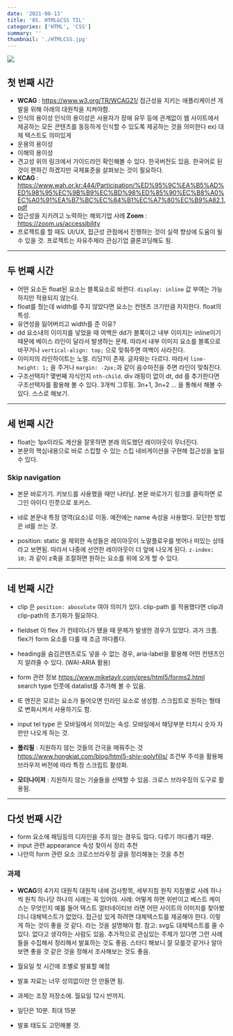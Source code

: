 ```yaml
---
date: '2021-08-13'
title: '05. HTML&CSS TIL'
categories: ['HTML', 'CSS']
summary: ''
thumbnail: './HTMLCSS.jpg'
---
```

![](./images/.PNG)

## 첫 번째 시간
- **WCAG** : https://www.w3.org/TR/WCAG21/
접근성을 지키는 애플리케이션 개발을 위해 아래의 대원칙을 지켜야함.
- 인식의 용이성
인식의 용이성은 사용자가 장애 유무 등에 관계없이 웹 사이트에서 제공하는 모든 콘텐츠를 동등하게 인식할 수 있도록 제공하는 것을 의미한다
ex) 대체 텍스트도 의미있게
- 운용의 용이성
- 이해의 용이성
- 견고성
위의 링크에서 가이드라인 확인해볼 수 있다. 한국버전도 있음. 한국어로 된 것이 편하긴 하겠지만 국제표준을 살펴보는 것이 필요하다.
- **KCAG** : https://www.wah.or.kr:444/Participation/%ED%95%9C%EA%B5%AD%ED%98%95%EC%9B%B9%EC%BD%98%ED%85%90%EC%B8%A0%EC%A0%91%EA%B7%BC%EC%84%B1%EC%A7%80%EC%B9%A82.1.pdf
- 접근성을 지키려고 노력하는 해외기업 사례
**Zoom** : https://zoom.us/accessibility
- 프로젝트를 할 때도 UI/UX, 접근성 관점에서 진행하는 것이 실력 향상에 도움이 될 수 있을 것. 프로젝트는 자유주제라 관심기업 클론코딩해도 됨.

<hr>

## 두 번째 시간
- 어떤 요소든 float된 요소는 블록요소로 바뀐다. `display: inline` 값 부여는 가능하지만 적용되지 않는다.
- float를 줬는데 width를 주지 않았다면 요소는 컨텐츠 크기만큼 차지한다. float의 특성.
- 유연성을 잃어버리고 width를 준 이유?
- dd 요소내의 이미지를 넣었을 때 여백은 dd가 블록이고 내부 이미지는 inline이기 때문에 베이스 라인이 달라서 발생하는 문제. 따라서 내부 이미지 요소를 블록으로 바꾸거나 `vertical-align: top;` 으로 맞춰주면 여백이 사라진다.
- 이미지의 라인하이트는 노멀. 리딩?이 존재. 글자와는 다르다. 따라서 `line-height: 1;` 을 주거나 `margin: -2px;`과 같이 음수마진을 주면 라인이 맞춰진다.
- 구조선택자? 몇번째 자식인지 `nth-child`. div 래핑이 없이 dt, dd 를 추가한다면 구조선택자를 활용해 볼 수 있다. 3개씩 그루핑. 3n+1, 3n+2 ... 을 통해서 해볼 수 있다. 스스로 해보기.


<hr>

## 세 번째 시간
- float는 1px이라도 계산을 잘못하면 본래 의도했던 레이아웃이 무너진다.
- 본문의 핵심내용으로 바로 스킵할 수 있는 스킵 네비게이션을 구현해 접근성을 높일 수 있다.

### Skip navigation
- 본문 바로가기. 키보드를 사용했을 때만 나타남. 본문 바로가기 링크를 클릭하면 로그인 아이디 인풋으로 포커스.
- id로 본문내 특정 영역(요소)로 이동. 예전에는 name 속성을 사용했다. 모던한 방법은 id를 쓰는 것.

- position: static 을 제외한 속성들은 레이아웃이 노말플로우를 벗어나 떠있는 상태라고 보면됨. 따라서 나중에 선언한 레이아웃이 더 앞에 나오게 된다. `z-index: 10;` 과 같이 z축을 조절하면 원하는 요소를 위에 오게 할 수 있다. 

<hr>

## 네 번째 시간
- clip 은 `position: abosolute` 여야 의미가 있다. clip-path 를 적용했다면 clip과 clip-path의 초기화가 필요하다.

- fieldset 이 flex 가 컨테이너가 됐을 때 문제가 발생한 경우가 있었다. 과거 크롬. flex가 form 요소를 다룰 때 조금 까다롭다.

- heading을 숨김콘텐츠로도 넣을 수 없는 경우, aria-label을 활용해 어떤 컨텐츠인지 알려줄 수 있다. (WAI-ARIA 활용)

- form 관련 정보
https://www.miketaylr.com/pres/html5/forms2.html
search type 인풋에 datalist를 추가해 볼 수 있음. 
- IE 엔진은 모르는 요소가 들어오면 인라인 요소로 생성함. 스크립트로 원하는 형태로 변화시켜서 사용하기도 함.
- input tel type 은 모바일에서 의미있는 속성. 모바일에서 해당부분 터치시 숫자 자판만 나오게 하는 것.

- **폴리필** : 지원하지 않는 것들의 간극을 메꿔주는 것
https://www.hongkiat.com/blog/html5-shiv-polyfills/
조건부 주석을 활용해 브라우저 버전에 따라 특정 스크립트 활성화.

- **모더나이저** : 지원하지 않는 기술들을 선택할 수 있음. 크로스 브라우징의 도구로 활용됨.

<hr>

## 다섯 번째 시간
- form 요소에 패딩등의 디자인을 주지 않는 경우도 많다. 다루기 까다롭기 때문.
- input 관련 appearance 속성 찾아서 정리 추천
- 나만의 form 관련 요소 크로스브라우징 글을 정리해놓는 것을 추천

### 과제
- **WCAG**의 4가지 대원칙
대원칙 내에 검사항목, 세부지침
원칙 지침별로 사례 하나씩
원칙 하나당 하나의 사례는 꼭 있어야.
사례: 어떻게 하면 위반이고 베스트 케이스는 무엇인지
예를 들어 텍스트 얼터네이티브 라면 어떤 사이트의 이미지를 찾아봤더니 대체텍스트가 없었다. 접근성 있게 하려면 대체텍스트를 제공해야 한다. 이렇게 하는 것이 좋을 것 같다. 라는 것을 설명해야 함.
참고: svg도 대체텍스트를 줄 수 있다. 없다고 생각하는 사람도 있음. 
추가적으로 관심있는 주제가 있다면 그런 사례들을 수집해서 정리해서 발표하는 것도 좋음.
스터디 해보니 잘 모를것 같거나 알아보면 좋을 것 같은 것을 정해서 조사해보는 것도 좋음.

- 월요일 첫 시간에 조별로 발표할 예정
- 발표 자료는 너무 성의없이만 안 만들면 됨.
- 과제는 조장 저장소에. 월요일 12시 반까지.
- 일단은 10분. 최대 15분
- 발표 태도도 고민해볼 것.